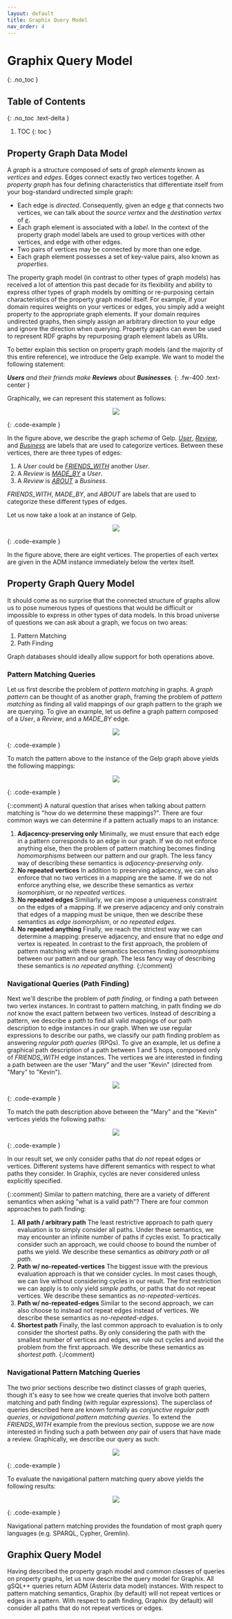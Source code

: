 ```yaml
---
layout: default
title: Graphix Query Model
nav_order: 4
---
```


# Graphix Query Model
{: .no_toc }

## Table of Contents
{: .no_toc .text-delta }

1. TOC
{: toc }

## Property Graph Data Model
A _graph_ is a structure composed of sets of _graph elements_ known as _vertices_ and _edges_.
Edges connect exactly two vertices together.
A _property graph_ has four defining characteristics that differentiate itself from your bog-standard undirected simple graph:
- Each edge is _directed_.
  Consequently, given an edge _<u>e</u>_ that connects two vertices, we can talk about the _source vertex_ and the _destination vertex_ of _<u>e</u>_.
- Each graph element is associated with a _label_.
  In the context of the property graph model labels are used to group vertices with other vertices, and edge with other edges.
- Two pairs of vertices may be connected by more than one edge.
- Each graph element possesses a set of key-value pairs, also known as _properties_.

The property graph model (in contrast to other types of graph models) has received a lot of attention this past decade for its flexibility and ability to express other types of graph models by omitting or re-purposing certain characteristics of the property graph model itself.
For example, if your domain requires weights on your vertices or edges, you simply add a weight property to the appropriate graph elements.
If your domain requires undirected graphs, then simply assign an arbitrary direction to your edge and ignore the direction when querying.
Property graphs can even be used to represent RDF graphs by repurposing graph element labels as URIs.

To better explain this section on property graph models (and the majority of this entire reference), we introduce the Gelp example.
We want to model the following statement:

_**Users** and their friends make **Reviews** about **Businesses**._
{: .fw-400 .text-center }

Graphically, we can represent this statement as follows:

<p align="center">
    <img src="../images/GelpDataModel.svg" />
</p>
{: .code-example }

In the figure above, we describe the graph _schema_ of Gelp.
_<u>User</u>_, _<u>Review</u>_, and _<u>Business</u>_ are labels that are used to categorize vertices.
Between these vertices, there are three types of edges:

1. A _User_ could be _<u>FRIENDS_WITH</u>_ another _User_.
2. A _Review_ is _<u>MADE_BY</u>_ a _User_.
3. A _Review_ is _<u>ABOUT</u>_ a _Business_.

_FRIENDS_WITH_, _MADE_BY_, and _ABOUT_ are labels that are used to categorize these different types of edges.

Let us now take a look at an instance of Gelp.

<p align="center">
    <img src="../images/GelpInstance.svg" />
</p>
{: .code-example }

In the figure above, there are eight vertices.
The properties of each vertex are given in the ADM instance immediately below the vertex itself.

## Property Graph Query Model
It should come as no surprise that the connected structure of graphs allow us to pose numerous types of questions that would be difficult or impossible to express in other types of data models.
In this broad universe of questions we can ask about a graph, we focus on two areas:
1. Pattern Matching
2. Path Finding

Graph databases should ideally allow support for both operations above.

### Pattern Matching Queries
Let us first describe the problem of _pattern matching_ in graphs.
A _graph pattern_ can be thought of as another graph, framing the problem of _pattern matching_ as finding all valid mappings of our graph pattern to the graph we are querying.
To give an example, let us define a graph pattern composed of a _User_, a _Review_, and a _MADE_BY_ edge.

<p align="center">
    <img src="../images/GelpBGPQuery.svg" />
</p>
{: .code-example }

To match the pattern above to the instance of the Gelp graph above yields the following mappings:

<p align="center">
    <img src="../images/GelpBGPResult.svg" />
</p>
{: .code-example }

{::comment}
A natural question that arises when talking about pattern matching is "how do we determine these mappings?".
There are four common ways we can determine if a pattern actually maps to an instance:
1. **Adjacency-preserving only**
    Minimally, we must ensure that each edge in a pattern corresponds to an edge in our graph.
    If we do not enforce anything else, then the problem of pattern matching becomes finding _homomorphisms_ between our pattern and our graph.
    The less fancy way of describing these semantics is _adjacency-preserving only_.
2. **No repeated vertices**
    In addition to preserving adjacency, we can also enforce that no two vertices in a mapping are the same.
    If we do not enforce anything else, we describe these semantics as _vertex isomorphism_, or _no repeated vertices_.
3. **No repeated edges**
    Similiarly, we can impose a uniqueness constraint on the edges of a mapping.
    If we preserve adjacency and only constrain that edges of a mapping must be unique, then we describe these semantics as _edge isomorphism_, or _no repeated edges_.
4. **No repeated anything**
    Finally, we reach the strictest way we can determine a mapping: preserve adjacency, and ensure that no edge _and_ vertex is repeated.
    In contrast to the first approach, the problem of pattern matching with these semantics becomes finding _isomorphisms_ between our pattern and our graph.
    The less fancy way of describing these semantics is _no repeated anything_.
{:/comment}


### Navigational Queries (Path Finding)
Next we'll describe the problem of _path finding_, or finding a path between two vertex instances.
In contrast to pattern matching, in path finding we _do not_ know the exact pattern between two vertices.
Instead of describing a pattern, we describe a _path_ to find all valid mappings of our path description to edge instances in our graph.
When we use regular expressions to describe our paths, we classify our path finding problem as answering _regular path queries_ (RPQs).
To give an example, let us define a graphical path description of a path between 1 and 5 hops, composed only of _FRIENDS_WITH_ edge instances.
The vertices we are interested in finding a path between are the user "Mary" and the user "Kevin" (directed from "Mary" to "Kevin").

<p align="center">
    <img src="../images/GelpNavigationQuery.svg" />
</p>
{: .code-example }

To match the path description above between the "Mary" and the "Kevin" vertices yields the following paths:

<p align="center">
    <img src="../images/GelpNavigationResult.svg" />
</p>
{: .code-example }

In our result set, we only consider paths that _do not_ repeat edges or vertices.
Different systems have different semantics with respect to what paths they consider.
In Graphix, cycles are never considered unless explicitly specified.

{::comment}
Similar to pattern matching, there are a variety of different semantics when asking "what is a valid path"?
There are four common approaches to path finding:
1. **All path / arbitrary path**
    The least restrictive approach to path query evaluation is to simply consider all paths.
    Under these semantics, we may encounter an infinite number of paths if cycles exist.
    To practically consider such an approach, we could choose to bound the number of paths we yield.
    We describe these semantics as _abitrary path_ or _all path_.
2. **Path w/ no-repeated-vertices**
    The biggest issue with the previous evaluation approach is that we consider cycles.
    In most cases though, we can live without considering cycles in our result.
    The first restriction we can apply is to only yield _simple paths_, or paths that do not repeat vertices.
    We describe these semantics as _no-repeated-vertices_.
3. **Path w/ no-repeated-edges**
    Similar to the second approach, we can also choose to instead not repeat edges instead of vertices.
    We describe these semantics as _no-repeated-edges_.
4. **Shortest path**
    Finally, the last common approach to evaluation is to only consider the shortest paths.
    By only considering the path with the smallest number of vertices and edges, we rule out cycles and avoid the problem from the first approach.
    We describe these semantics as _shortest path_.
{:/comment}

### Navigational Pattern Matching Queries
The two prior sections describe two distinct classes of graph queries, though it's easy to see how we create queries that involve both pattern matching and path finding (with regular expressions).
The superclass of queries described here are known formally as _conjunctive regular path queries_, or _navigational pattern matching queries_.
To extend the _FRIENDS_WITH_ example from the previous section, suppose we are now interested in finding such a path between _any_ pair of users that have made a review.
Graphically, we describe our query as such:

<p align="center">
    <img src="../images/GelpNGPQuery.svg" />
</p>
{: .code-example }

To evaluate the navigational pattern matching query above yields the following results:

<p align="center">
    <img src="../images/GelpNGPResult.svg" />
</p>
{: .code-example }

Navigational pattern matching provides the foundation of most graph query languages (e.g. SPARQL, Cypher, Gremlin).

## Graphix Query Model
Having described the property graph model and common classes of queries on property graphs, let us now describe the query model for Graphix.
All gSQL++ queries return ADM (Asterix data model) instances.
With respect to pattern matching semantics, Graphix (by default) will not repeat vertices or edges in a pattern.
With respect to path finding, Graphix (by default) will consider all paths that do not repeat vertices or edges.

